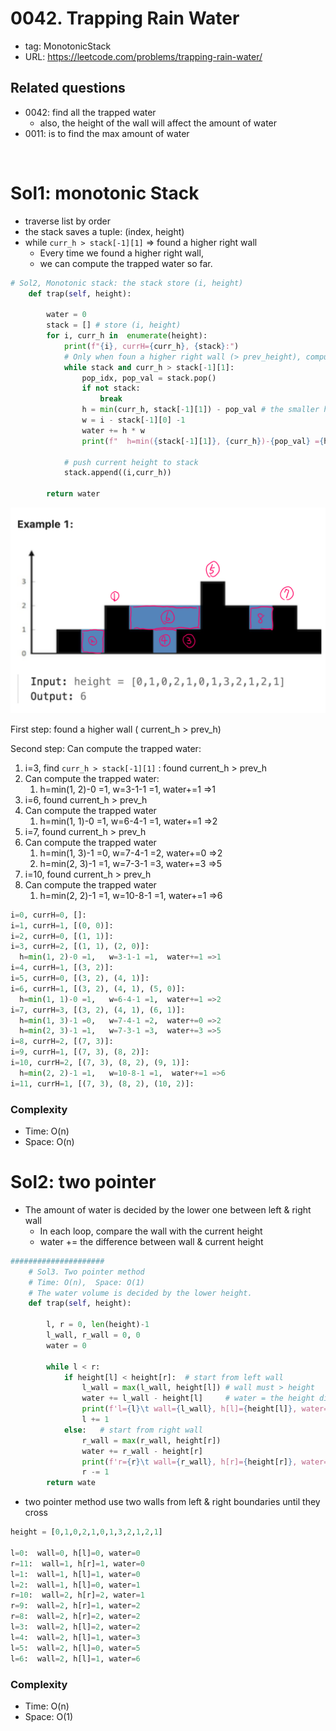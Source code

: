 # 0042. Trapping Rain Water

- tag: MonotonicStack
- URL: https://leetcode.com/problems/trapping-rain-water/

## Related questions
- 0042: find all the trapped water
    - also, the height of the wall will affect the amount of water
- 0011: is to find the max amount of water

<br>

# Sol1: monotonic Stack

- traverse list by order
- the stack saves a tuple: (index, height)
- while `curr_h > stack[-1][1]`  ⇒ found a higher right wall
    - Every time we found a higher right wall,
    - we can compute the trapped water so far.

```python
# Sol2, Monotonic stack: the stack store (i, height)
    def trap(self, height):

        water = 0
        stack = [] # store (i, height)
        for i, curr_h in  enumerate(height):
            print(f"{i}, currH={curr_h}, {stack}:")
            # Only when foun a higher right wall (> prev_height), computed trapped water
            while stack and curr_h > stack[-1][1]:      
                pop_idx, pop_val = stack.pop()
                if not stack: 
                    break
                h = min(curr_h, stack[-1][1]) - pop_val # the smaller height
                w = i - stack[-1][0] -1
                water += h * w
                print(f"  h=min({stack[-1][1]}, {curr_h})-{pop_val} ={h},   w={i}-{stack[-1][0]}-1 ={w},  water+={h*w} =>{water}")
            
            # push current height to stack
            stack.append((i,curr_h))

        return water
```

![Screenshot 2024-02-05 at 9.18.40 PM.png](./images/0042_Trapping_Rain_Water.png)

First step: found a higher wall ( current_h > prev_h)

Second step: Can compute the trapped water: 

1. i=3, find `curr_h > stack[-1][1]` : found current_h > prev_h
2. Can compute the trapped water: 
    1. h=min(1, 2)-0 =1, w=3-1-1 =1, water+=1 =>1
3. i=6, found current_h > prev_h 
4. Can compute the trapped water
    1. h=min(1, 1)-0 =1, w=6-4-1 =1, water+=1 =>2
5. i=7, found current_h > prev_h 
6. Can compute the trapped water
    1. h=min(1, 3)-1 =0,   w=7-4-1 =2,  water+=0 =>2
    2. h=min(2, 3)-1 =1,   w=7-3-1 =3,  water+=3 =>5
7. i=10, found current_h > prev_h 
8. Can compute the trapped water
    1. h=min(2, 2)-1 =1, w=10-8-1 =1, water+=1 =>6

```python
i=0, currH=0, []:
i=1, currH=1, [(0, 0)]:
i=2, currH=0, [(1, 1)]:
i=3, currH=2, [(1, 1), (2, 0)]:
  h=min(1, 2)-0 =1,   w=3-1-1 =1,  water+=1 =>1
i=4, currH=1, [(3, 2)]:
i=5, currH=0, [(3, 2), (4, 1)]:
i=6, currH=1, [(3, 2), (4, 1), (5, 0)]:
  h=min(1, 1)-0 =1,   w=6-4-1 =1,  water+=1 =>2
i=7, currH=3, [(3, 2), (4, 1), (6, 1)]:
  h=min(1, 3)-1 =0,   w=7-4-1 =2,  water+=0 =>2
  h=min(2, 3)-1 =1,   w=7-3-1 =3,  water+=3 =>5
i=8, currH=2, [(7, 3)]:
i=9, currH=1, [(7, 3), (8, 2)]:
i=10, currH=2, [(7, 3), (8, 2), (9, 1)]:
  h=min(2, 2)-1 =1,   w=10-8-1 =1,  water+=1 =>6
i=11, currH=1, [(7, 3), (8, 2), (10, 2)]:
```

### Complexity

- Time: O(n)
- Space: O(n)

# Sol2: two pointer

- The amount of water is decided by the lower one between left & right wall
    - In each loop, compare the wall with the current height
    - water += the difference between wall & current height

```python
#####################
    # Sol3. Two pointer method
    # Time: O(n),  Space: O(1)
    # The water volume is decided by the lower height.
    def trap(self, height):

        l, r = 0, len(height)-1
        l_wall, r_wall = 0, 0
        water = 0 

        while l < r:
            if height[l] < height[r]:  # start from left wall 
                l_wall = max(l_wall, height[l]) # wall must > height
                water += l_wall - height[l]     # water = the height difference
                print(f'l={l}\t wall={l_wall}, h[l]={height[l]}, water={water}')
                l += 1
            else:   # start from right wall
                r_wall = max(r_wall, height[r])
                water += r_wall - height[r]
                print(f'r={r}\t wall={r_wall}, h[r]={height[r]}, water={water}')
                r -= 1
        return wate
```

- two pointer method use two walls from left & right boundaries until they cross

```python
height = [0,1,0,2,1,0,1,3,2,1,2,1]

l=0:  wall=0, h[l]=0, water=0
r=11:  wall=1, h[r]=1, water=0
l=1:  wall=1, h[l]=1, water=0
l=2:  wall=1, h[l]=0, water=1
r=10:  wall=2, h[r]=2, water=1
r=9:  wall=2, h[r]=1, water=2
r=8:  wall=2, h[r]=2, water=2
l=3:  wall=2, h[l]=2, water=2
l=4:  wall=2, h[l]=1, water=3
l=5:  wall=2, h[l]=0, water=5
l=6:  wall=2, h[l]=1, water=6
```

### Complexity

- Time: O(n)
- Space: O(1)